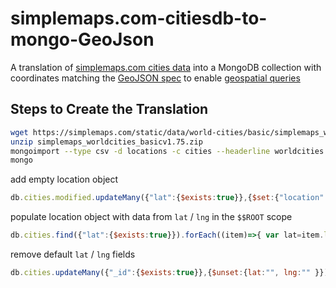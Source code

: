 # simplemaps.com-citiesdb-to-mongo-GeoJson

A translation of  [simplemaps.com cities data](https://simplemaps.com/static/data/world-cities/basic/simplemaps_worldcities_basicv1.75.zip) into a MongoDB collection with coordinates matching the [GeoJSON spec](https://www.mongodb.com/docs/manual/reference/geojson/#std-label-geojson-point) to enable [geospatial queries](https://www.mongodb.com/docs/manual/geospatial-queries/)

## Steps to Create the Translation

```bash
wget https://simplemaps.com/static/data/world-cities/basic/simplemaps_worldcities_basicv1.75.zip
unzip simplemaps_worldcities_basicv1.75.zip
mongoimport --type csv -d locations -c cities --headerline worldcities.csv
mongo
```
add empty location object
```js
db.cities.modified.updateMany({"lat":{$exists:true}},{$set:{"location":{"type":"Point","coordinates":[null, null]}}})
```

populate location object with data from `lat` / `lng` in the `$$ROOT` scope
```js
db.cities.find({"lat":{$exists:true}}).forEach((item)=>{ var lat=item.lat; var lng=item.lng; db.cities.update({_id: item._id}, {$set:{"location.coordinates.0":lat, "location.coordinates.1":lng }}) })
```

remove default `lat` / `lng` fields
```js
db.cities.updateMany({"_id":{$exists:true}},{$unset:{lat:"", lng:"" }})
```
